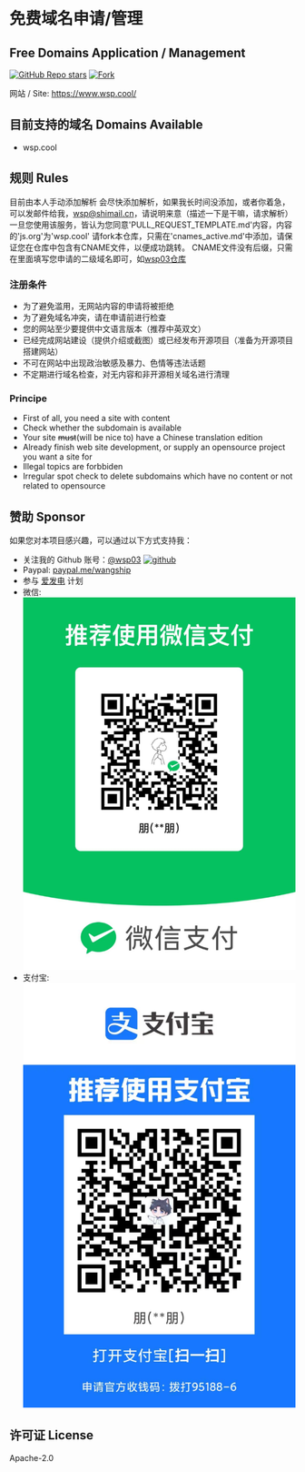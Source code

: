 # 免费域名申请/管理

## Free Domains Application / Management

[![GitHub Repo stars](https://img.shields.io/github/stars/willin/domain?style=social)](https://github.com/willin/domain) [![Fork](https://img.shields.io/github/contributors/willin/domain)](https://github.com/willin/domain/fork)

网站 / Site: <https://www.wsp.cool/>

## 目前支持的域名 Domains Available

- wsp.cool

## 规则 Rules
目前由本人手动添加解析
会尽快添加解析，如果我长时间没添加，或者你着急，可以发邮件给我，[wsp@shimail.cn](mailto:wsp@shimail.cn)，请说明来意（描述一下是干嘛，请求解析）
一旦您使用该服务，皆认为您同意'PULL_REQUEST_TEMPLATE.md'内容，内容的'js.org'为'wsp.cool'
请fork本仓库，只需在'cnames_active.md'中添加，请保证您在仓库中包含有CNAME文件，以便成功跳转。
CNAME文件没有后缀，只需在里面填写您申请的二级域名即可，如[wsp03仓库](https://github.com/wsp03/wsp03.github.io)
### 注册条件

- 为了避免滥用，无网站内容的申请将被拒绝
- 为了避免域名冲突，请在申请前进行检查
- 您的网站至少要提供中文语言版本（推荐中英双文）
- 已经完成网站建设（提供介绍或截图）或已经发布开源项目（准备为开源项目搭建网站）
- 不可在网站中出现政治敏感及暴力、色情等违法话题
- 不定期进行域名检查，对无内容和非开源相关域名进行清理

### Principe

- First of all, you need a site with content
- Check whether the subdomain is available
- Your site ~~must~~(will be nice to) have a Chinese translation edition
- Already finish web site development, or supply an opensource project you want a site for
- Illegal topics are forbbiden
- Irregular spot check to delete subdomains which have no content or not related to opensource



## 赞助 Sponsor

如果您对本项目感兴趣，可以通过以下方式支持我：

- 关注我的 Github 账号：[@wsp03](https://github.com/wsp03) [![github](https://img.shields.io/github/followers/wsp03.svg?style=social&label=Followers)](https://github.com/wsp03)
- Paypal: [paypal.me/wangship](paypal.me/wangship)
- 参与 [爱发电](https://afdian.net/a/wsp03) 计划
- 微信: ![微信](/img/wx.jpg)
- 支付宝: ![支付宝](/img/zfb.jpg)

## 许可证 License

Apache-2.0
